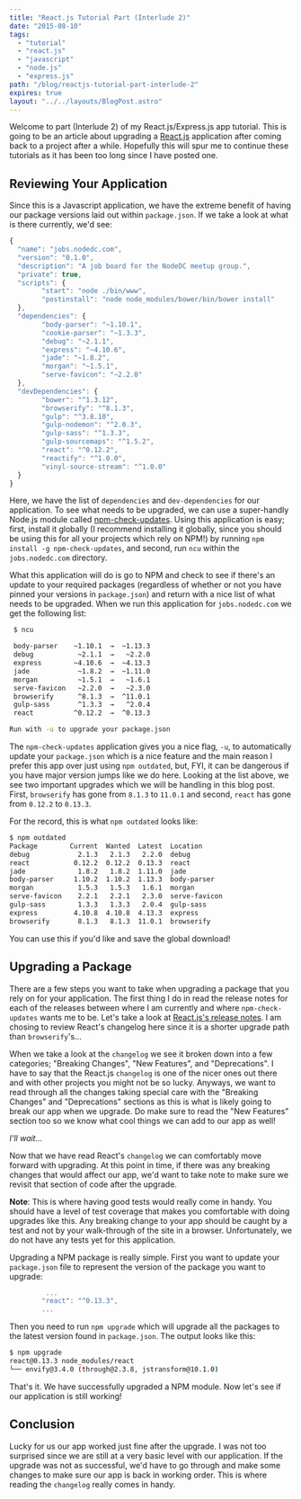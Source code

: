 ```yaml
---
title: "React.js Tutorial Part (Interlude 2)"
date: "2015-08-10"
tags:
  - "tutorial"
  - "react.js"
  - "javascript"
  - "node.js"
  - "express.js"
path: "/blog/reactjs-tutorial-part-interlude-2"
expires: true
layout: "../../layouts/BlogPost.astro"
---
```


Welcome to part (Interlude 2) of my React.js/Express.js app tutorial. This is going to be an article about upgrading a [React.js](http://facebook.github.io/react/) application after coming back to a project after a while. Hopefully this will spur me to continue these tutorials as it has been too long since I have posted one.

## Reviewing Your Application

Since this is a Javascript application, we have the extreme benefit of having our package versions laid out within `package.json`. If we take a look at what is there currently, we'd see:

```javascript
{
  "name": "jobs.nodedc.com",
  "version": "0.1.0",
  "description": "A job board for the NodeDC meetup group.",
  "private": true,
  "scripts": {
        "start": "node ./bin/www",
        "postinstall": "node node_modules/bower/bin/bower install"
  },
  "dependencies": {
        "body-parser": "~1.10.1",
        "cookie-parser": "~1.3.3",
        "debug": "~2.1.1",
        "express": "~4.10.6",
        "jade": "~1.8.2",
        "morgan": "~1.5.1",
        "serve-favicon": "~2.2.0"
  },
  "devDependencies": {
        "bower": "^1.3.12",
        "browserify": "^8.1.3",
        "gulp": "^3.8.10",
        "gulp-nodemon": "^2.0.3",
        "gulp-sass": "^1.3.3",
        "gulp-sourcemaps": "^1.5.2",
        "react": "^0.12.2",
        "reactify": "^1.0.0",
        "vinyl-source-stream": "^1.0.0"
  }
}
```

Here, we have the list of `dependencies` and `dev-dependencies` for our application. To see what needs to be upgraded, we can use a super-handly Node.js module called [npm-check-updates](https://www.npmjs.com/package/npm-check-updates). Using this application is easy; first, install it globally (I recommend installing it globally, since you should be using this for all your projects which rely on NPM!) by running `npm install -g npm-check-updates`, and second, run `ncu` within the `jobs.nodedc.com` directory.

What this application will do is go to NPM and check to see if there's an update to your required packages (regardless of whether or not you have pinned your versions in `package.json`) and return with a nice list of what needs to be upgraded. When we run this application for `jobs.nodedc.com` we get the following list:

```bash
 $ ncu

 body-parser    ~1.10.1  →  ~1.13.3
 debug           ~2.1.1  →   ~2.2.0
 express        ~4.10.6  →  ~4.13.3
 jade            ~1.8.2  →  ~1.11.0
 morgan          ~1.5.1  →   ~1.6.1
 serve-favicon   ~2.2.0  →   ~2.3.0
 browserify      ^8.1.3  →  ^11.0.1
 gulp-sass       ^1.3.3  →   ^2.0.4
 react          ^0.12.2  →  ^0.13.3

Run with -u to upgrade your package.json
```

The `npm-check-updates` application gives you a nice flag, `-u`, to automatically update your `package.json` which is a nice feature and the main reason I prefer this app over just using `npm outdated`, but, FYI, it can be dangerous if you have major version jumps like we do here. Looking at the list above, we see two important upgrades which we will be handling in this blog post. First, `browserify` has gone from `8.1.3` to `11.0.1` and second, `react` has gone from `0.12.2` to `0.13.3`.

For the record, this is what `npm outdated` looks like:

```bash
$ npm outdated
Package        Current  Wanted  Latest  Location
debug            2.1.3   2.1.3   2.2.0  debug
react           0.12.2  0.12.2  0.13.3  react
jade             1.8.2   1.8.2  1.11.0  jade
body-parser     1.10.2  1.10.2  1.13.3  body-parser
morgan           1.5.3   1.5.3   1.6.1  morgan
serve-favicon    2.2.1   2.2.1   2.3.0  serve-favicon
gulp-sass        1.3.3   1.3.3   2.0.4  gulp-sass
express         4.10.8  4.10.8  4.13.3  express
browserify       8.1.3   8.1.3  11.0.1  browserify
```

You can use this if you'd like and save the global download!

## Upgrading a Package

There are a few steps you want to take when upgrading a package that you rely on for your application. The first thing I do in read the release notes for each of the releases between where I am currently and where `npm-check-updates` wants me to be. Let's take a look at [React.js's release notes](https://github.com/facebook/react/blob/master/CHANGELOG.md). I am chosing to review React's changelog here since it is a shorter upgrade path than `browserify`'s...

When we take a look at the `changelog` we see it broken down into a few categories; "Breaking Changes", "New Features", and "Deprecations". I have to say that the React.js `changelog` is one of the nicer ones out there and with other projects you might not be so lucky. Anyways, we want to read through all the changes taking special care with the "Breaking Changes" and "Deprecations" sections as this is what is likely going to break our app when we upgrade. Do make sure to read the "New Features" section too so we know what cool things we can add to our app as well!

_I'll wait..._

Now that we have read React's `changelog` we can comfortably move forward with upgrading. At this point in time, if there was any breaking changes that would affect our app, we'd want to take note to make sure we revisit that section of code after the upgrade.

**Note**: This is where having good tests would really come in handy. You should have a level of test coverage that makes you comfortable with doing upgrades like this. Any breaking change to your app should be caught by a test and not by your walk-through of the site in a browser. Unfortunately, we do not have any tests yet for this application.

Upgrading a NPM package is really simple. First you want to update your `package.json` file to represent the version of the package you want to upgrade:

```javascript
		 ...
        "react": "^0.13.3",
        ...
```

Then you need to run `npm upgrade` which will upgrade all the packages to the latest version found in `package.json`. The output looks like this:

```bash
$ npm upgrade
react@0.13.3 node_modules/react
└── envify@3.4.0 (through@2.3.8, jstransform@10.1.0)
```

That's it. We have successfully upgraded a NPM module. Now let's see if our application is still working!

## Conclusion

Lucky for us our app worked just fine after the upgrade. I was not too surprised since we are still at a very basic level with our application. If the upgrade was not as successful, we'd have to go through and make some changes to make sure our app is back in working order. This is where reading the `changelog` really comes in handy.
